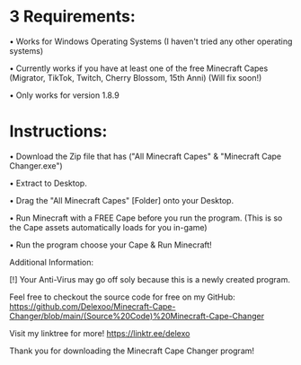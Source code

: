 # 3 Requirements:

• Works for Windows Operating Systems (I haven't tried any other operating systems)

• Currently works if you have at least one of the free Minecraft Capes (Migrator, TikTok, Twitch, Cherry Blossom, 15th Anni) (Will fix soon!)

• Only works for version 1.8.9


# Instructions:

• Download the Zip file that has ("All Minecraft Capes" & "Minecraft Cape Changer.exe")

• Extract to Desktop.

• Drag the "All Minecraft Capes" [Folder] onto your Desktop.

• Run Minecraft with a FREE Cape before you run the program.
(This is so the Cape assets automatically loads for you in-game)

• Run the program choose your Cape & Run Minecraft!


Additional Information:

[!] Your Anti-Virus may go off soly because this is a newly created program.

Feel free to checkout the source code for free on my GitHub: https://github.com/Delexoo/Minecraft-Cape-Changer/blob/main/(Source%20Code)%20Minecraft-Cape-Changer

Visit my linktree for more! https://linktr.ee/delexo

Thank you for downloading the Minecraft Cape Changer program!
